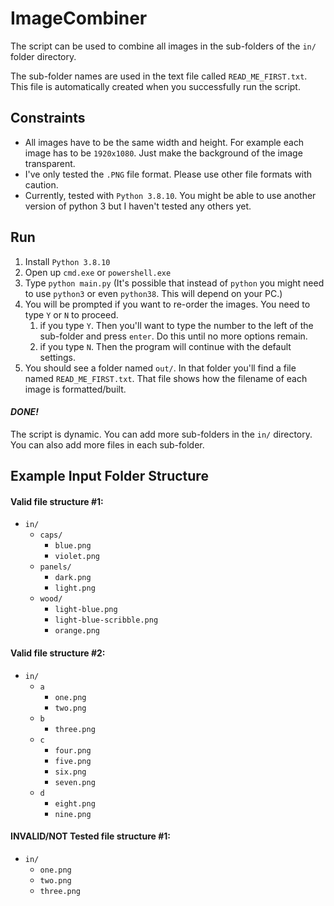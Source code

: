 # ImageCombiner

The script can be used to combine all images in the sub-folders of the `in/` folder directory.

The sub-folder names are used in the text file called `READ_ME_FIRST.txt`. This file is automatically created when you successfully run the script.

## Constraints
- All images have to be the same width and height. For example each image has to be `1920x1080`. Just make the background of the image transparent.
- I've only tested the `.PNG` file format. Please use other file formats with caution.
- Currently, tested with `Python 3.8.10`. You might be able to use another version of python 3 but I haven't tested any others yet.


## Run
1. Install `Python 3.8.10`
2. Open up `cmd.exe` or `powershell.exe`
3. Type `python main.py` (It's possible that instead of `python` you might need to use `python3` or even `python38`. This will depend on your PC.)
4. You will be prompted if you want to re-order the images. You need to type `Y` or `N` to proceed.
    1. if you type `Y`. Then you'll want to type the number to the left of the sub-folder and press `enter`. Do this until no more options remain.
    2. if you type `N`. Then the program will continue with the default settings.
5. You should see a folder named `out/`. In that folder you'll find a file named `READ_ME_FIRST.txt`. That file shows how the filename of each image is formatted/built.

#### _DONE!_

The script is dynamic. You can add more sub-folders in the `in/` directory. You can also add more files in each sub-folder.

## Example Input Folder Structure
#### Valid file structure #1:
- `in/`
    - `caps/`
      - `blue.png`
      - `violet.png`
    - `panels/`
      - `dark.png`
      - `light.png`
    - `wood/`
      - `light-blue.png`
      - `light-blue-scribble.png`
      - `orange.png`
    
#### Valid file structure #2:
- `in/`
    - `a`
      - `one.png`
      - `two.png`
    - `b`
      - `three.png`
    - `c`
      - `four.png`
      - `five.png`
      - `six.png`
      - `seven.png`
    - `d`
      - `eight.png`
      - `nine.png`

#### INVALID/NOT Tested file structure #1:
- `in/`
    - `one.png`
    - `two.png`
    - `three.png`